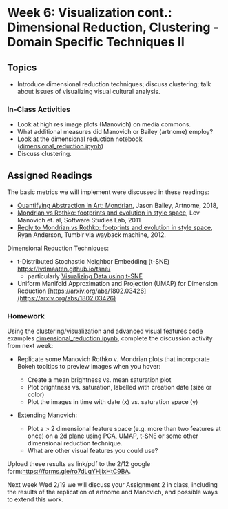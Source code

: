 # Week 6: Visualization cont.: Dimensional Reduction, Clustering - Domain Specific Techniques II

## Topics

* Introduce dimensional reduction techniques; discuss clustering; talk about issues of visualizing visual cultural analysis.

### In-Class Activities

* Look at high res image plots (Manovich) on media commons.
* What additional measures did Manovich or Bailey (artnome) employ?
* Look at the dimensional reduction notebook ([dimensional_reduction.ipynb](notebooks/dimensional_reduction.ipynb))
* Discuss clustering.

## Assigned Readings

The basic metrics we will implement were discussed in these readings:
* [Quantifying Abstraction In Art: Mondrian](https://www.artnome.com/news/2018/4/11/quantifying-modrian-journey-to-abstraction), Jason Bailey, Artnome, 2018,  
* [Mondrian vs Rothko: footprints and evolution in style space](http://lab.softwarestudies.com/2011/06/mondrian-vs-rothko-footprints-and.html), Lev Manovich et. al, Software Studies Lab, 2011
* [Reply to Mondrian vs Rothko: footprints and evolution in style space](https://web.archive.org/web/20120717071426/http://iwasnteventhere.tumblr.com/post/7882377942/reply-to-mondrian-vs-rothko-footprints-and-evolution), Ryan Anderson, Tumblr via wayback machine, 2012.

Dimensional Reduction Techniques: 
- t-Distributed Stochastic Neighbor Embedding (t-SNE) https://lvdmaaten.github.io/tsne/
  - particularly [Visualizing Data using t-SNE](https://lvdmaaten.github.io/publications/papers/JMLR_2008.pdf)
- Uniform Manifold Approximation and Projection (UMAP) for Dimension Reduction [https://arxiv.org/abs/1802.03426](https://arxiv.org/abs/1802.03426)

### Homework

Using the clustering/visualization and advanced visual features code examples [dimensional_reduction.ipynb](notebooks/dimensional_reduction.ipynb), complete the discussion activity from next week:

* Replicate some Manovich Rothko v. Mondrian plots that incorporate Bokeh tooltips to preview images when you hover: 
  * Create a mean brightness vs. mean saturation plot
  * Plot brightness vs. saturation, labelled with creation date (size or color)
  * Plot the images in time with date (x) vs. saturation space (y)

* Extending Manovich: 
  * Plot a > 2 dimensional feature space (e.g. more than two features at once) on a 2d plane using PCA, UMAP, t-SNE or some other dimensional reduction technique. 
  * What are other visual features you could use?

Upload these results as link/pdf to the 2/12 google form:https://forms.gle/ro7dLqYHjixHtC9BA.

Next week Wed 2/19 we will discuss your Assignment 2 in class, including the results of the replication of artnome and Manovich, and possible ways to extend this work.

